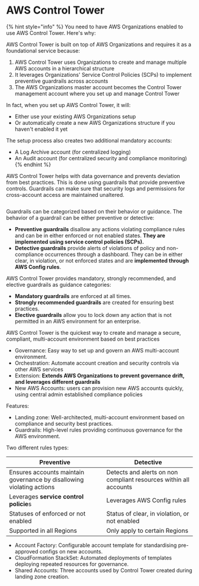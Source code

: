 # AWS Control Tower

{% hint style="info" %}
You need to have AWS Organizations enabled to use AWS Control Tower. Here's why:

AWS Control Tower is built on top of AWS Organizations and requires it as a foundational service because:

1. AWS Control Tower uses Organizations to create and manage multiple AWS accounts in a hierarchical structure
2. It leverages Organizations' Service Control Policies (SCPs) to implement preventive guardrails across accounts
3. The AWS Organizations master account becomes the Control Tower management account where you set up and manage Control Tower

In fact, when you set up AWS Control Tower, it will:

* Either use your existing AWS Organizations setup
* Or automatically create a new AWS Organizations structure if you haven't enabled it yet

The setup process also creates two additional mandatory accounts:

* A Log Archive account (for centralized logging)
* An Audit account (for centralized security and compliance monitoring)
{% endhint %}

AWS Control Tower helps with data governance and prevents deviation from best practices. This is done using guardrails that provide preventive controls. Guardrails can make sure that security logs and permissions for cross-account access are maintained unaltered.

<figure><img src="https://documents.lucid.app/documents/53875b19-93a1-4800-81d1-8c84d6351a09/pages/u7odHFCWUq-b?a=7363&#x26;x=211&#x26;y=137&#x26;w=1521&#x26;h=932&#x26;store=1&#x26;accept=image%2F*&#x26;auth=LCA%20f60cb2948c738efafae4c72f842c8878f1079c9258ab4c1a157f9b12d7ddfb43-ts%3D1727628378" alt=""><figcaption></figcaption></figure>

Guardrails can be categorized based on their behavior or guidance. The behavior of a guardrail can be either preventive or detective:

* **Preventive guardrails** disallow any actions violating compliance rules and can be in either enforced or not enabled states. **They are implemented using service control policies (SCPs).**
* **Detective guardrails** provide alerts of violations of policy and non-compliance occurrences through a dashboard. They can be in either clear, in violation, or not enforced states and are **implemented through AWS Config rules**.

AWS Control Tower provides mandatory, strongly recommended, and elective guardrails as guidance categories:

* **Mandatory guardrails** are enforced at all times.&#x20;
* **Strongly recommended guardrails** are created for ensuring best practices.&#x20;
* **Elective guardrails** allow you to lock down any action that is not permitted in an AWS environment for an enterprise.



AWS Control Tower is the quickest way to create and manage a secure, compliant, multi-account environment based on best practices

* Governance: Easy way to set up and govern an AWS multi-account environment.&#x20;
* Orchestration: Automate account creation and security controls via other AWS services
* Extension: **Extends AWS Organizations to prevent governance drift, and leverages different guardrails**&#x20;
* New AWS Accounts: users can provision new AWS accounts quickly, using central admin established compliance policies

Features:

* Landing zone: Well-architected, multi-account environment based on compliance and security best practices.
* Guardrails: High-level rules providing continuous governance for the AWS environment.

Two different rules types:

| Preventive                                                            | Detective                                                          |
| --------------------------------------------------------------------- | ------------------------------------------------------------------ |
| Ensures accounts maintain governance by disallowing violating actions | Detects and alerts on non compliant resources  within all accounts |
| Leverages **service control policie**s                                | Leverages AWS Config rules                                         |
| Statuses of enforced or not enabled                                   | Status of clear, in violation, or not enabled                      |
| Supported in all Regions                                              | Only apply to certain Regions                                      |

* Account Factory: Configurable account template for standardising pre-approved configs on new accounts.&#x20;
* CloudFormation StackSet: Automated deployments of templates deploying repeated resources for governance.
* Shared Accounts: Three accounts used by Control Tower created during landing zone creation. &#x20;
